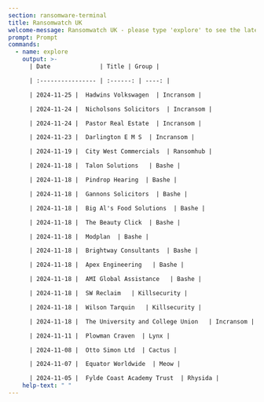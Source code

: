 ```yaml
---
section: ransomware-terminal
title: Ransomwatch UK
welcome-message: Ransomwatch UK - please type 'explore' to see the latest data breaches of UK-based companies and organisations
prompt: Prompt
commands:
  - name: explore
    output: >-
      | Date              | Title | Group |

      | :---------------- | :------: | ----: |

      | 2024-11-25 |  Hadwins Volkswagen  | Incransom |

      | 2024-11-24 |  Nicholsons Solicitors  | Incransom |

      | 2024-11-24 |  Pastor Real Estate  | Incransom |

      | 2024-11-23 |  Darlington E M S  | Incransom |

      | 2024-11-19 |  City West Commercials  | Ransomhub |

      | 2024-11-18 |  Talon Solutions   | Bashe |

      | 2024-11-18 |  Pindrop Hearing  | Bashe |

      | 2024-11-18 |  Gannons Solicitors  | Bashe |

      | 2024-11-18 |  Big Al's Food Solutions  | Bashe |

      | 2024-11-18 |  The Beauty Click  | Bashe |

      | 2024-11-18 |  Modplan  | Bashe |

      | 2024-11-18 |  Brightway Consultants  | Bashe |

      | 2024-11-18 |  Apex Engineering   | Bashe |

      | 2024-11-18 |  AMI Global Assistance   | Bashe |

      | 2024-11-18 |  SW Reclaim   | Killsecurity |

      | 2024-11-18 |  Wilson Tarquin   | Killsecurity |

      | 2024-11-18 |  The University and College Union   | Incransom |

      | 2024-11-11 |  Plowman Craven  | Lynx |

      | 2024-11-08 |  Otto Simon Ltd  | Cactus |

      | 2024-11-07 |  Equator Worldwide  | Meow |

      | 2024-11-05 |  Fylde Coast Academy Trust  | Rhysida |
    help-text: " "
---
```

